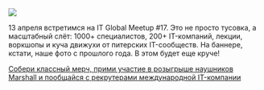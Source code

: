 <!--2025-04-09 13:25:10-->
<div class="yb">
  <div class="rss smaller1 habr"><img src="https://habrastorage.org/getpro/habr/upload_files/2f1/359/bef/2f1359befb151c2a50b23062f5ec5a99.png" /><p>13 апреля встретимся на IT Global Meetup #17. Это не просто тусовка, а масштабный слёт: 1000+ специалистов, 200+ IT-компаний, лекции, воркшопы и куча движухи от питерских IT-сообществ. На баннере, кстати, наше фото с прошлого года. В этом будет еще круче!</p> <a... <br><a class="light" href="https://habr.com/ru/companies/garage8/news/899250/?utm_source=habrahabr&utm_medium=rss&utm_campaign=899250">Собери классный мерч, прими участие в розыгрыше наушников Marshall и пообщайся с рекрутерами международной IT-компании</a></div>
</div>
